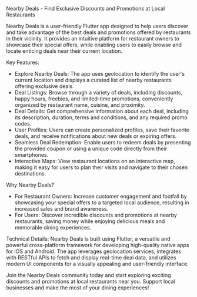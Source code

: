 Nearby Deals - Find Exclusive Discounts and Promotions at Local Restaurants

Nearby Deals is a user-friendly Flutter app designed to help users discover and take advantage of the best deals and promotions offered by restaurants in their vicinity. It provides an intuitive platform for restaurant owners to showcase their special offers, while enabling users to easily browse and locate enticing deals near their current location.

Key Features:
- Explore Nearby Deals: The app uses geolocation to identify the user's current location and displays a curated list of nearby restaurants offering exclusive deals.
- Deal Listings: Browse through a variety of deals, including discounts, happy hours, freebies, and limited-time promotions, conveniently organized by restaurant name, cuisine, and proximity.
- Deal Details: Get comprehensive information about each deal, including its description, duration, terms and conditions, and any required promo codes.
- User Profiles: Users can create personalized profiles, save their favorite deals, and receive notifications about new deals or expiring offers.
- Seamless Deal Redemption: Enable users to redeem deals by presenting the provided coupon or using a unique code directly from their smartphones.
- Interactive Maps: View restaurant locations on an interactive map, making it easy for users to plan their visits and navigate to their chosen destinations.

Why Nearby Deals?
- For Restaurant Owners: Increase customer engagement and footfall by showcasing your special offers to a targeted local audience, resulting in increased sales and brand awareness.
- For Users: Discover incredible discounts and promotions at nearby restaurants, saving money while enjoying delicious meals and memorable dining experiences.

Technical Details:
Nearby Deals is built using Flutter, a versatile and powerful cross-platform framework for developing high-quality native apps for iOS and Android. The app leverages geolocation services, integrates with RESTful APIs to fetch and display real-time deal data, and utilizes modern UI components for a visually appealing and user-friendly interface.

Join the Nearby Deals community today and start exploring exciting discounts and promotions at local restaurants near you. Support local businesses and make the most of your dining experiences!

